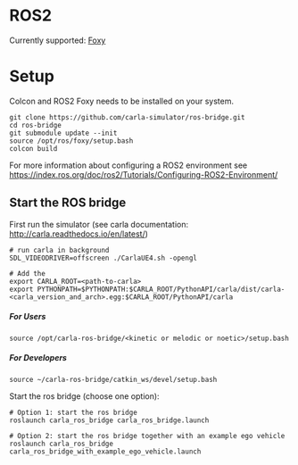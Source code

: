 # ROS2

Currently supported: [Foxy](https://index.ros.org/doc/ros2/Releases/Release-Foxy-Fitzroy/)

# Setup

Colcon and ROS2 Foxy needs to be installed on your system.

    git clone https://github.com/carla-simulator/ros-bridge.git
    cd ros-bridge
    git submodule update --init
    source /opt/ros/foxy/setup.bash
    colcon build

For more information about configuring a ROS2 environment see
<https://index.ros.org/doc/ros2/Tutorials/Configuring-ROS2-Environment/>

## Start the ROS bridge

First run the simulator (see carla documentation: <http://carla.readthedocs.io/en/latest/>)

    # run carla in background
    SDL_VIDEODRIVER=offscreen ./CarlaUE4.sh -opengl

    # Add the 
    export CARLA_ROOT=<path-to-carla>
    export PYTHONPATH=$PYTHONPATH:$CARLA_ROOT/PythonAPI/carla/dist/carla-<carla_version_and_arch>.egg:$CARLA_ROOT/PythonAPI/carla

##### For Users

    source /opt/carla-ros-bridge/<kinetic or melodic or noetic>/setup.bash

##### For Developers

    source ~/carla-ros-bridge/catkin_ws/devel/setup.bash

Start the ros bridge (choose one option):

    # Option 1: start the ros bridge
    roslaunch carla_ros_bridge carla_ros_bridge.launch

    # Option 2: start the ros bridge together with an example ego vehicle
    roslaunch carla_ros_bridge carla_ros_bridge_with_example_ego_vehicle.launch
